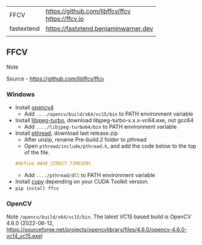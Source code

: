 

|            |                                                    |
| ---------- | -------------------------------------------------- |
| FFCV       | https://github.com/libffcv/ffcv<br>https://ffcv.io |
| fastextend | https://fastxtend.benjaminwarner.dev               |
|            |                                                    |

## FFCV

>[!NOTE]
> 
> Source - https://github.com/libffcv/ffcv
>
> ### Windows
> 
> 
> * Install <a href="https://opencv.org/releases/">opencv4</a>
>   * Add `..../opencv/build/x64/vc15/bin` to PATH environment variable
> * Install <a href="https://sourceforge.net/projects/libjpeg-turbo/files/">libjpeg-turbo</a>, download libjpeg-turbo-x.x.x-vc64.exe, not gcc64
>   * Add `..../libjpeg-turbo64/bin` to PATH environment variable
> * Install <a href="https://www.sourceware.org/pthreads-win32/">pthread</a>, download last release.zip
>   * After unzip, rename Pre-build.2 folder to pthread
>   * Open `pthread/include/pthread.h`, and add the code below to the top of the file.  
>   ```cpp
>   #define HAVE_STRUCT_TIMESPEC
>   ```
>   * Add `..../pthread/dll` to PATH environment variable
> * Install <a href="https://docs.cupy.dev/en/stable/install.html#installing-cupy">cupy</a> depending on your CUDA Toolkit version.
> * `pip install ffcv`

### OpenCV

Note `/opencv/build/x64/vc15/bin`. The latest VC15 based build is OpenCV 4.6.0 (2022-06-12, https://sourceforge.net/projects/opencvlibrary/files/4.6.0/opencv-4.6.0-vc14_vc15.exe)

